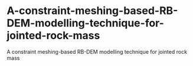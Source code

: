 # A-constraint-meshing-based-RB-DEM-modelling-technique-for-jointed-rock-mass
A constraint meshing-based RB-DEM modelling technique for jointed rock mass
